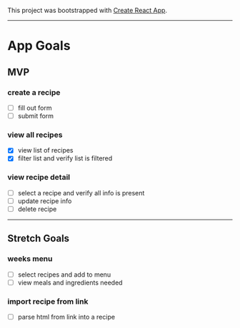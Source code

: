 This project was bootstrapped with [Create React App](https://github.com/facebook/create-react-app).


-------------------------
# App Goals
## MVP
### create a recipe
- [ ] fill out form
- [ ] submit form

### view all recipes
- [x] view list of recipes
- [x] filter list and verify list is filtered

### view recipe detail
- [ ] select a recipe and verify all info is present
- [ ] update recipe info
- [ ] delete recipe

-------------------------------------
## Stretch Goals
### weeks menu
- [ ] select recipes and add to menu
- [ ] view meals and ingredients needed 

### import recipe from link
- [ ] parse html from link into a recipe
